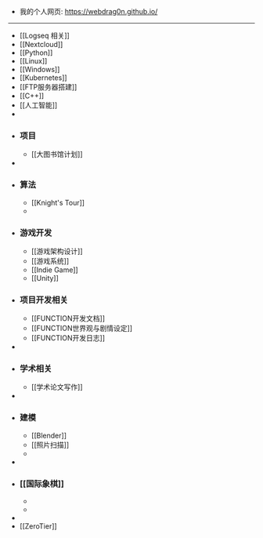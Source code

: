 - 我的个人网页: https://webdrag0n.github.io/
- ---
- [[Logseq 相关]]
- [[Nextcloud]]
- [[Python]]
- [[Linux]]
- [[Windows]]
- [[Kubernetes]]
- [[FTP服务器搭建]]
- [[C++]]
- [[人工智能]]
-
- ### 项目
	- [[大图书馆计划]]
-
- ### 算法
	- [[Knight's Tour]]
	-
- ### 游戏开发
	- [[游戏架构设计]]
	- [[游戏系统]]
	- [[Indie Game]]
	- [[Unity]]
- ### 项目开发相关
	- [[FUNCTION开发文档]]
	- [[FUNCTION世界观与剧情设定]]
	- [[FUNCTION开发日志]]
-
- ### 学术相关
	- [[学术论文写作]]
-
- ### 建模
	- [[Blender]]
	- [[照片扫描]]
	-
-
- ### [[国际象棋]]
	-
	-
-
- [[ZeroTier]]